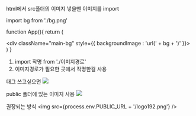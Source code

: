 html에서 src폴더의 이미지 넣을땐 이미지를 import

import bg from './bg.png'

function App(){
  return (
    <div>
      <div className="main-bg" style={{ backgroundImage : 'url(' + bg + ')' }}></div>
    </div>
  )
}
1. import 작명 from './이미지경로'
2. 이미지경로가 필요한 곳에서 작명한걸 사용

<img>태그 쓰고싶으면 <img src={bg}/> 


public 폴더에 있는 이미지 사용
<img src="/logo192.png" /> 

권장되는 방식
<img src={process.env.PUBLIC_URL + '/logo192.png'} /> 
